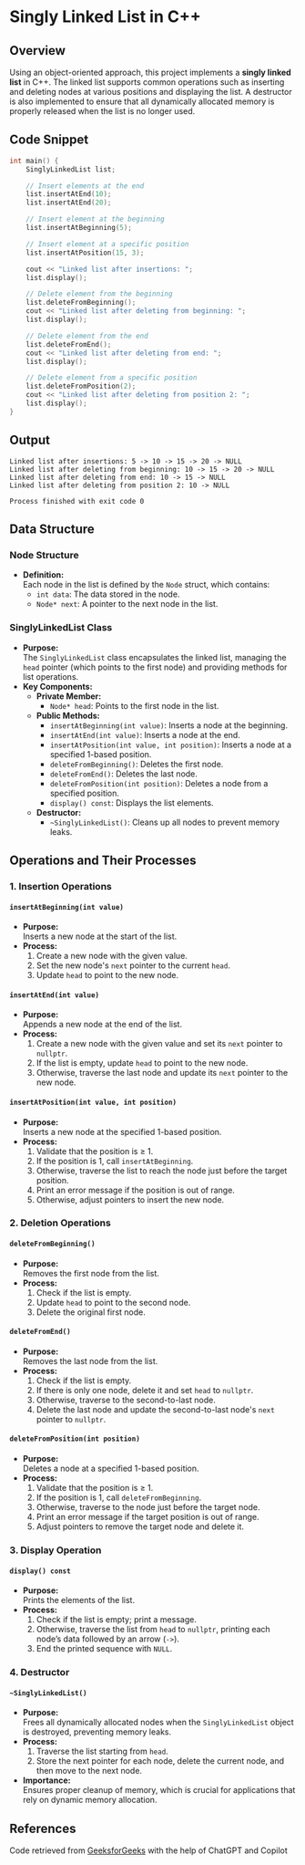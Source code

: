 # Singly Linked List in C++

## Overview
Using an object-oriented approach, this project implements a **singly linked list** in C++. The linked list supports common operations such as inserting and deleting nodes at various positions and displaying the list. A destructor is also implemented to ensure that all dynamically allocated memory is properly released when the list is no longer used.

## Code Snippet
```cpp
int main() {
    SinglyLinkedList list;

    // Insert elements at the end
    list.insertAtEnd(10);
    list.insertAtEnd(20);

    // Insert element at the beginning
    list.insertAtBeginning(5);

    // Insert element at a specific position
    list.insertAtPosition(15, 3);

    cout << "Linked list after insertions: ";
    list.display();

    // Delete element from the beginning
    list.deleteFromBeginning();
    cout << "Linked list after deleting from beginning: ";
    list.display();

    // Delete element from the end
    list.deleteFromEnd();
    cout << "Linked list after deleting from end: ";
    list.display();

    // Delete element from a specific position
    list.deleteFromPosition(2);
    cout << "Linked list after deleting from position 2: ";
    list.display();
}
```

## Output
```
Linked list after insertions: 5 -> 10 -> 15 -> 20 -> NULL
Linked list after deleting from beginning: 10 -> 15 -> 20 -> NULL
Linked list after deleting from end: 10 -> 15 -> NULL
Linked list after deleting from position 2: 10 -> NULL

Process finished with exit code 0
```

## Data Structure

### Node Structure
- **Definition:**  
  Each node in the list is defined by the `Node` struct, which contains:
  - `int data`: The data stored in the node.
  - `Node* next`: A pointer to the next node in the list.

### SinglyLinkedList Class
- **Purpose:**  
  The `SinglyLinkedList` class encapsulates the linked list, managing the `head` pointer (which points to the first node) and providing methods for list operations.
- **Key Components:**
  - **Private Member:**
    - `Node* head`: Points to the first node in the list.
  - **Public Methods:**
    - `insertAtBeginning(int value)`: Inserts a node at the beginning.
    - `insertAtEnd(int value)`: Inserts a node at the end.
    - `insertAtPosition(int value, int position)`: Inserts a node at a specified 1-based position.
    - `deleteFromBeginning()`: Deletes the first node.
    - `deleteFromEnd()`: Deletes the last node.
    - `deleteFromPosition(int position)`: Deletes a node from a specified position.
    - `display() const`: Displays the list elements.
  - **Destructor:**
    - `~SinglyLinkedList()`: Cleans up all nodes to prevent memory leaks.

## Operations and Their Processes

### 1. Insertion Operations

#### `insertAtBeginning(int value)`
- **Purpose:**  
  Inserts a new node at the start of the list.
- **Process:**
  1. Create a new node with the given value.
  2. Set the new node's `next` pointer to the current `head`.
  3. Update `head` to point to the new node.

#### `insertAtEnd(int value)`
- **Purpose:**  
  Appends a new node at the end of the list.
- **Process:**
  1. Create a new node with the given value and set its `next` pointer to `nullptr`.
  2. If the list is empty, update `head` to point to the new node.
  3. Otherwise, traverse the last node and update its `next` pointer to the new node.

#### `insertAtPosition(int value, int position)`
- **Purpose:**  
  Inserts a new node at the specified 1-based position.
- **Process:**
  1. Validate that the position is ≥ 1.
  2. If the position is 1, call `insertAtBeginning`.
  3. Otherwise, traverse the list to reach the node just before the target position.
  4. Print an error message if the position is out of range.
  5. Otherwise, adjust pointers to insert the new node.

### 2. Deletion Operations

#### `deleteFromBeginning()`
- **Purpose:**  
  Removes the first node from the list.
- **Process:**
  1. Check if the list is empty.
  2. Update `head` to point to the second node.
  3. Delete the original first node.

#### `deleteFromEnd()`
- **Purpose:**  
  Removes the last node from the list.
- **Process:**
  1. Check if the list is empty.
  2. If there is only one node, delete it and set `head` to `nullptr`.
  3. Otherwise, traverse to the second-to-last node.
  4. Delete the last node and update the second-to-last node's `next` pointer to `nullptr`.

#### `deleteFromPosition(int position)`
- **Purpose:**  
  Deletes a node at a specified 1-based position.
- **Process:**
  1. Validate that the position is ≥ 1.
  2. If the position is 1, call `deleteFromBeginning`.
  3. Otherwise, traverse to the node just before the target node.
  4. Print an error message if the target position is out of range.
  5. Adjust pointers to remove the target node and delete it.

### 3. Display Operation

#### `display() const`
- **Purpose:**  
  Prints the elements of the list.
- **Process:**
  1. Check if the list is empty; print a message.
  2. Otherwise, traverse the list from `head` to `nullptr`, printing each node’s data followed by an arrow (`->`).
  3. End the printed sequence with `NULL`.

### 4. Destructor

#### `~SinglyLinkedList()`
- **Purpose:**  
  Frees all dynamically allocated nodes when the `SinglyLinkedList` object is destroyed, preventing memory leaks.
- **Process:**
  1. Traverse the list starting from `head`.
  2. Store the next pointer for each node, delete the current node, and then move to the next node.
- **Importance:**  
  Ensures proper cleanup of memory, which is crucial for applications that rely on dynamic memory allocation.

## References
Code retrieved from [GeeksforGeeks](https://www.geeksforgeeks.org/cpp-linked-list/) with the help of ChatGPT and Copilot
